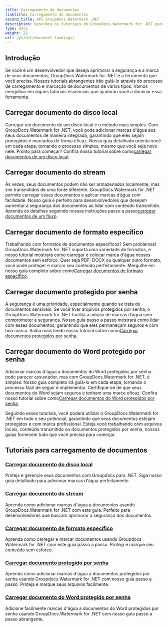 ```yaml
---
title: Carregamento de documentos
linktitle: Carregamento de documentos
second_title: API GroupDocs.Watermark .NET
description: Descubra os tutoriais do GroupDocs.Watermark for .NET para carregar e colocar marcas d’água em documentos, garantindo a segurança dos documentos e a marca com guias passo a passo.
type: docs
weight: 22
url: /pt/net/document-loadings/
---
```

## Introdução
Se você é um desenvolvedor que deseja aprimorar a segurança e a marca de seus documentos, GroupDocs.Watermark for .NET é a ferramenta que você precisa. Nossos tutoriais abrangentes irão guiá-lo através do processo de carregamento e marcação de documentos de vários tipos. Vamos mergulhar em alguns tutoriais essenciais que ajudarão você a dominar essa ferramenta.

## Carregar documento do disco local
Carregar um documento de um disco local é o método mais simples. Com GroupDocs.Watermark for .NET, você pode adicionar marcas d'água aos seus documentos de maneira integrada, garantindo que eles sejam protegidos e marcados de forma eficaz. Nosso guia detalhado orienta você em cada etapa, tornando o processo simples, mesmo que você seja novo nele. Pronto para começar? Confira nosso tutorial sobre como[carregar documentos de um disco local](./load-document-from-local-disk/).

## Carregar documento do stream
 Às vezes, seus documentos podem não ser armazenados localmente, mas sim transmitidos de uma fonte diferente. GroupDocs.Watermark for .NET permite carregar esses documentos e aplicar marcas d’água com facilidade. Nosso guia é perfeito para desenvolvedores que desejam aumentar a segurança dos documentos ao lidar com conteúdo transmitido. Aprenda os detalhes seguindo nossas instruções passo a passo[carregar documentos de um fluxo](./load-document-from-stream/).

## Carregar documento de formato específico
Trabalhando com formatos de documentos específicos? Sem problemas! GroupDocs.Watermark for .NET suporta uma variedade de formatos, e nosso tutorial mostrará como carregar e colocar marca d'água nesses documentos sem esforço. Quer seja PDF, DOCX ou qualquer outro formato, você pode proteger e marcar seu conteúdo perfeitamente. Mergulhe em nosso guia completo sobre como[Carregar documentos de formato específico](./load-specific-format-document/).

## Carregar documento protegido por senha
 A segurança é uma prioridade, especialmente quando se trata de documentos sensíveis. Se você tiver arquivos protegidos por senha, o GroupDocs.Watermark for .NET facilita a adição de marcas d’água sem comprometer a segurança. Nosso guia passo a passo mostrará como lidar com esses documentos, garantindo que eles permaneçam seguros e com boa marca. Saiba mais lendo nosso tutorial sobre como[Carregar documentos protegidos por senha](./load-password-protected-document/).

## Carregar documento do Word protegido por senha
Adicionar marcas d'água a documentos do Word protegidos por senha pode parecer assustador, mas com GroupDocs.Watermark for .NET, é simples. Nosso guia completo irá guiá-lo em cada etapa, tornando o processo fácil de seguir e implementar. Certifique-se de que seus documentos do Word sejam seguros e tenham uma marca eficaz. Confira nosso tutorial sobre como[Carregar documentos do Word protegidos por senha](./load-password-protected-word-document/).

Seguindo esses tutoriais, você poderá utilizar o GroupDocs.Watermark for .NET em todo o seu potencial, garantindo que seus documentos estejam protegidos e com marca profissional. Esteja você trabalhando com arquivos locais, conteúdo transmitido ou documentos protegidos por senha, nossos guias fornecem tudo que você precisa para começar.
## Tutoriais para carregamento de documentos
### [Carregar documento do disco local](./load-document-from-local-disk/)
Proteja e gerencie seus documentos com Groupdocs para .NET. Siga nosso guia detalhado para adicionar marcas d'água perfeitamente.
### [Carregar documento do stream](./load-document-from-stream/)
Aprenda como adicionar marcas d'água a documentos usando GroupDocs.Watermark for .NET com este guia. Perfeito para desenvolvedores que buscam aprimorar a segurança dos documentos.
### [Carregar documento de formato específico](./load-specific-format-document/)
Aprenda como carregar e marcar documentos usando Groupdocs Watermark for .NET com este guia passo a passo. Proteja e marque seu conteúdo sem esforço.
### [Carregar documento protegido por senha](./load-password-protected-document/)
Aprenda como adicionar marcas d'água a documentos protegidos por senha usando Groupdocs Watermark for .NET com nosso guia passo a passo. Proteja e marque seus arquivos facilmente.
### [Carregar documento do Word protegido por senha](./load-password-protected-word-document/)
Adicione facilmente marcas d'água a documentos do Word protegidos por senha usando GroupDocs.Watermark for .NET com nosso guia passo a passo abrangente.